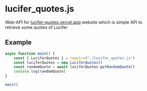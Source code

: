 # lucifer_quotes.js
Web-API for [lucifer-quotes.vercel.app](https://lucifer-quotes.vercel.app) website which is simple API to retrieve some quotes of Lucifer

## Example
```JavaScript
async function main() {
	const { LuciferQuotes } = require("./lucifer_quotes.js")
	const luciferQuotes = new LuciferQuotes()
	const randomQuote = await luciferQuotes.getRandomQuote()
	console.log(randomQuote)
}

main()
```
